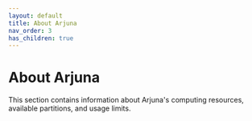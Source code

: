 ```yaml
---
layout: default
title: About Arjuna
nav_order: 3
has_children: true
---
```


# About Arjuna

This section contains information about Arjuna's computing resources, available
partitions, and usage limits.
